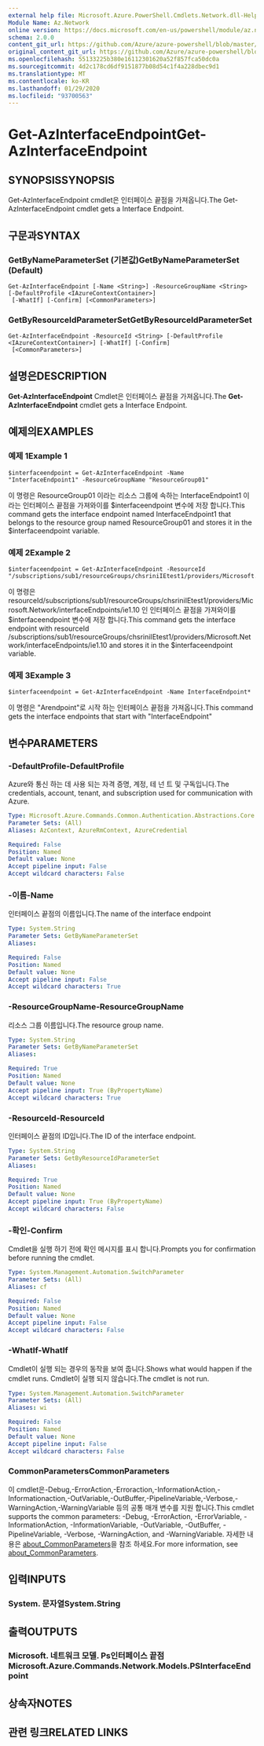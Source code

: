 ```yaml
---
external help file: Microsoft.Azure.PowerShell.Cmdlets.Network.dll-Help.xml
Module Name: Az.Network
online version: https://docs.microsoft.com/en-us/powershell/module/az.network/get-azinterfaceendpoint
schema: 2.0.0
content_git_url: https://github.com/Azure/azure-powershell/blob/master/src/Network/Network/help/Get-AzInterfaceEndpoint.md
original_content_git_url: https://github.com/Azure/azure-powershell/blob/master/src/Network/Network/help/Get-AzInterfaceEndpoint.md
ms.openlocfilehash: 55133225b380e16112301620a52f857fca50dc0a
ms.sourcegitcommit: 4d2c178cd6df9151877b08d54c1f4a228dbec9d1
ms.translationtype: MT
ms.contentlocale: ko-KR
ms.lasthandoff: 01/29/2020
ms.locfileid: "93700563"
---
```

# <span data-ttu-id="68f12-101">Get-AzInterfaceEndpoint</span><span class="sxs-lookup"><span data-stu-id="68f12-101">Get-AzInterfaceEndpoint</span></span>

## <span data-ttu-id="68f12-102">SYNOPSIS</span><span class="sxs-lookup"><span data-stu-id="68f12-102">SYNOPSIS</span></span>
<span data-ttu-id="68f12-103">Get-AzInterfaceEndpoint cmdlet은 인터페이스 끝점을 가져옵니다.</span><span class="sxs-lookup"><span data-stu-id="68f12-103">The Get-AzInterfaceEndpoint cmdlet gets a Interface Endpoint.</span></span>

## <span data-ttu-id="68f12-104">구문과</span><span class="sxs-lookup"><span data-stu-id="68f12-104">SYNTAX</span></span>

### <span data-ttu-id="68f12-105">GetByNameParameterSet (기본값)</span><span class="sxs-lookup"><span data-stu-id="68f12-105">GetByNameParameterSet (Default)</span></span>
```
Get-AzInterfaceEndpoint [-Name <String>] -ResourceGroupName <String> [-DefaultProfile <IAzureContextContainer>]
 [-WhatIf] [-Confirm] [<CommonParameters>]
```

### <span data-ttu-id="68f12-106">GetByResourceIdParameterSet</span><span class="sxs-lookup"><span data-stu-id="68f12-106">GetByResourceIdParameterSet</span></span>
```
Get-AzInterfaceEndpoint -ResourceId <String> [-DefaultProfile <IAzureContextContainer>] [-WhatIf] [-Confirm]
 [<CommonParameters>]
```

## <span data-ttu-id="68f12-107">설명은</span><span class="sxs-lookup"><span data-stu-id="68f12-107">DESCRIPTION</span></span>
<span data-ttu-id="68f12-108">**Get-AzInterfaceEndpoint** Cmdlet은 인터페이스 끝점을 가져옵니다.</span><span class="sxs-lookup"><span data-stu-id="68f12-108">The **Get-AzInterfaceEndpoint** cmdlet gets a Interface Endpoint.</span></span>

## <span data-ttu-id="68f12-109">예제의</span><span class="sxs-lookup"><span data-stu-id="68f12-109">EXAMPLES</span></span>

### <span data-ttu-id="68f12-110">예제 1</span><span class="sxs-lookup"><span data-stu-id="68f12-110">Example 1</span></span>
```
$interfaceendpoint = Get-AzInterfaceEndpoint -Name "InterfaceEndpoint1" -ResourceGroupName "ResourceGroup01"
```

<span data-ttu-id="68f12-111">이 명령은 ResourceGroup01 이라는 리소스 그룹에 속하는 InterfaceEndpoint1 이라는 인터페이스 끝점을 가져와이를 $interfaceendpoint 변수에 저장 합니다.</span><span class="sxs-lookup"><span data-stu-id="68f12-111">This command gets the interface endpoint named InterfaceEndpoint1 that belongs to the resource group named ResourceGroup01 and stores it in the $interfaceendpoint variable.</span></span>

### <span data-ttu-id="68f12-112">예제 2</span><span class="sxs-lookup"><span data-stu-id="68f12-112">Example 2</span></span>
```
$interfaceendpoint = Get-AzInterfaceEndpoint -ResourceId "/subscriptions/sub1/resourceGroups/chsriniIEtest1/providers/Microsoft.Network/interfaceEndpoints/ie1.10"
```

<span data-ttu-id="68f12-113">이 명령은 resourceId/subscriptions/sub1/resourceGroups/chsriniIEtest1/providers/Microsoft.Network/interfaceEndpoints/ie1.10 인 인터페이스 끝점을 가져와이를 $interfaceendpoint 변수에 저장 합니다.</span><span class="sxs-lookup"><span data-stu-id="68f12-113">This command gets the interface endpoint with resourceId /subscriptions/sub1/resourceGroups/chsriniIEtest1/providers/Microsoft.Network/interfaceEndpoints/ie1.10 and stores it in the $interfaceendpoint variable.</span></span>

### <span data-ttu-id="68f12-114">예제 3</span><span class="sxs-lookup"><span data-stu-id="68f12-114">Example 3</span></span>
```
$interfaceendpoint = Get-AzInterfaceEndpoint -Name InterfaceEndpoint*
```

<span data-ttu-id="68f12-115">이 명령은 "Arendpoint"로 시작 하는 인터페이스 끝점을 가져옵니다.</span><span class="sxs-lookup"><span data-stu-id="68f12-115">This command gets the interface endpoints that start with "InterfaceEndpoint"</span></span>

## <span data-ttu-id="68f12-116">변수</span><span class="sxs-lookup"><span data-stu-id="68f12-116">PARAMETERS</span></span>

### <span data-ttu-id="68f12-117">-DefaultProfile</span><span class="sxs-lookup"><span data-stu-id="68f12-117">-DefaultProfile</span></span>
<span data-ttu-id="68f12-118">Azure와 통신 하는 데 사용 되는 자격 증명, 계정, 테 넌 트 및 구독입니다.</span><span class="sxs-lookup"><span data-stu-id="68f12-118">The credentials, account, tenant, and subscription used for communication with Azure.</span></span>

```yaml
Type: Microsoft.Azure.Commands.Common.Authentication.Abstractions.Core.IAzureContextContainer
Parameter Sets: (All)
Aliases: AzContext, AzureRmContext, AzureCredential

Required: False
Position: Named
Default value: None
Accept pipeline input: False
Accept wildcard characters: False
```

### <span data-ttu-id="68f12-119">-이름</span><span class="sxs-lookup"><span data-stu-id="68f12-119">-Name</span></span>
<span data-ttu-id="68f12-120">인터페이스 끝점의 이름입니다.</span><span class="sxs-lookup"><span data-stu-id="68f12-120">The name of the interface endpoint</span></span>

```yaml
Type: System.String
Parameter Sets: GetByNameParameterSet
Aliases:

Required: False
Position: Named
Default value: None
Accept pipeline input: False
Accept wildcard characters: True
```

### <span data-ttu-id="68f12-121">-ResourceGroupName</span><span class="sxs-lookup"><span data-stu-id="68f12-121">-ResourceGroupName</span></span>
<span data-ttu-id="68f12-122">리소스 그룹 이름입니다.</span><span class="sxs-lookup"><span data-stu-id="68f12-122">The resource group name.</span></span>

```yaml
Type: System.String
Parameter Sets: GetByNameParameterSet
Aliases:

Required: True
Position: Named
Default value: None
Accept pipeline input: True (ByPropertyName)
Accept wildcard characters: True
```

### <span data-ttu-id="68f12-123">-ResourceId</span><span class="sxs-lookup"><span data-stu-id="68f12-123">-ResourceId</span></span>
<span data-ttu-id="68f12-124">인터페이스 끝점의 ID입니다.</span><span class="sxs-lookup"><span data-stu-id="68f12-124">The ID of the interface endpoint.</span></span>

```yaml
Type: System.String
Parameter Sets: GetByResourceIdParameterSet
Aliases:

Required: True
Position: Named
Default value: None
Accept pipeline input: True (ByPropertyName)
Accept wildcard characters: False
```

### <span data-ttu-id="68f12-125">-확인</span><span class="sxs-lookup"><span data-stu-id="68f12-125">-Confirm</span></span>
<span data-ttu-id="68f12-126">Cmdlet을 실행 하기 전에 확인 메시지를 표시 합니다.</span><span class="sxs-lookup"><span data-stu-id="68f12-126">Prompts you for confirmation before running the cmdlet.</span></span>

```yaml
Type: System.Management.Automation.SwitchParameter
Parameter Sets: (All)
Aliases: cf

Required: False
Position: Named
Default value: None
Accept pipeline input: False
Accept wildcard characters: False
```

### <span data-ttu-id="68f12-127">-WhatIf</span><span class="sxs-lookup"><span data-stu-id="68f12-127">-WhatIf</span></span>
<span data-ttu-id="68f12-128">Cmdlet이 실행 되는 경우의 동작을 보여 줍니다.</span><span class="sxs-lookup"><span data-stu-id="68f12-128">Shows what would happen if the cmdlet runs.</span></span>
<span data-ttu-id="68f12-129">Cmdlet이 실행 되지 않습니다.</span><span class="sxs-lookup"><span data-stu-id="68f12-129">The cmdlet is not run.</span></span>

```yaml
Type: System.Management.Automation.SwitchParameter
Parameter Sets: (All)
Aliases: wi

Required: False
Position: Named
Default value: None
Accept pipeline input: False
Accept wildcard characters: False
```

### <span data-ttu-id="68f12-130">CommonParameters</span><span class="sxs-lookup"><span data-stu-id="68f12-130">CommonParameters</span></span>
<span data-ttu-id="68f12-131">이 cmdlet은-Debug,-ErrorAction,-Erroraction,-InformationAction,-Informationaction,-OutVariable,-OutBuffer,-PipelineVariable,-Verbose,-WarningAction,-WarningVariable 등의 공통 매개 변수를 지원 합니다.</span><span class="sxs-lookup"><span data-stu-id="68f12-131">This cmdlet supports the common parameters: -Debug, -ErrorAction, -ErrorVariable, -InformationAction, -InformationVariable, -OutVariable, -OutBuffer, -PipelineVariable, -Verbose, -WarningAction, and -WarningVariable.</span></span> <span data-ttu-id="68f12-132">자세한 내용은 [about_CommonParameters](https://go.microsoft.com/fwlink/?LinkID=113216)을 참조 하세요.</span><span class="sxs-lookup"><span data-stu-id="68f12-132">For more information, see [about_CommonParameters](https://go.microsoft.com/fwlink/?LinkID=113216).</span></span>

## <span data-ttu-id="68f12-133">입력</span><span class="sxs-lookup"><span data-stu-id="68f12-133">INPUTS</span></span>

### <span data-ttu-id="68f12-134">System. 문자열</span><span class="sxs-lookup"><span data-stu-id="68f12-134">System.String</span></span>

## <span data-ttu-id="68f12-135">출력</span><span class="sxs-lookup"><span data-stu-id="68f12-135">OUTPUTS</span></span>

### <span data-ttu-id="68f12-136">Microsoft. 네트워크 모델. Ps인터페이스 끝점</span><span class="sxs-lookup"><span data-stu-id="68f12-136">Microsoft.Azure.Commands.Network.Models.PSInterfaceEndpoint</span></span>

## <span data-ttu-id="68f12-137">상속자</span><span class="sxs-lookup"><span data-stu-id="68f12-137">NOTES</span></span>

## <span data-ttu-id="68f12-138">관련 링크</span><span class="sxs-lookup"><span data-stu-id="68f12-138">RELATED LINKS</span></span>
